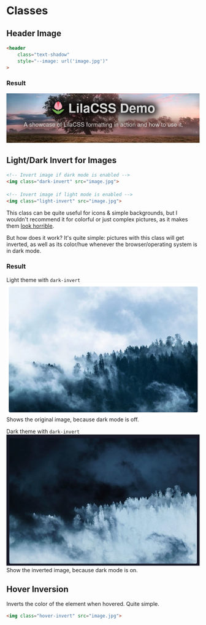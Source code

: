 # Classes
## Header Image
```html
<header
    class="text-shadow"
    style="--image: url('image.jpg')"
>
```
### Result
![](media/cover-image.png)


## Light/Dark Invert for Images
```html
<!-- Invert image if dark mode is enabled -->
<img class="dark-invert" src="image.jpg">

<!-- Invert image if light mode is enabled -->
<img class="light-invert" src="image.jpg">
```

This class can be quite useful for icons & simple backgrounds, but I wouldn't recommend it for colorful or  just complex pictures, as it makes them [look horrible](media/horrible.png).

But how does it work? It's quite simple: pictures with this class will get inverted, as well as its color/hue whenever the browser/operating system is in dark mode.

### Result
Light theme with `dark-invert`
![](media/dark-normal.png)
Shows the original image, because dark mode is off.

Dark theme with `dark-invert`
![](media/dark-invert.png)
Show the inverted image, because dark mode is on.

## Hover Inversion
Inverts the color of the element when hovered. Quite simple.

```html
<img class="hover-invert" src="image.jpg">
```